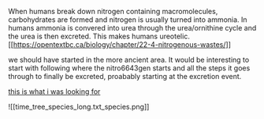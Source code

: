When humans break down nitrogen containing macromolecules, carbohydrates are formed and nitrogen is usually turned into ammonia. 
In humans ammonia is convered into urea through the urea/ornithine cycle and the urea is then excreted. This makes humans ureotelic. [[https://opentextbc.ca/biology/chapter/22-4-nitrogenous-wastes/]]


we should have started in the more ancient area.
It would be interesting to start with following where the nitro6643gen starts and all the steps it goes through to finally be excreted, proabably starting at the excretion event. 

[this is what i was looking for](http://www.timetree.org/)

![[time_tree_species_long.txt_species.png]]